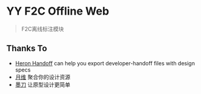 # YY F2C Offline Web
> F2C离线标注模块

## Thanks To
+ [Heron Handoff](https://github.com/hallee9000/heron-handoff) can help you export developer-handoff files with design specs
+ [月维](https://moonvy.com/) 聚合你的设计资源
+ [墨刀](https://modao.cc/) 让原型设计更简单
